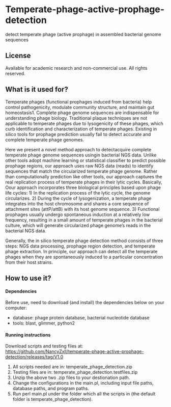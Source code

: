 # Temperate-phage-active-prophage-detection
detect temperate phage (active prophage) in assembled bacterial genome sequences
## License
Available for academic research and non-commercial use. All rights reserved.
## What is it used for?
Temperate phages (functional prophages induced from bacteria) help control pathogenicity, modulate community structure, and maintain gut homeostasis1. Complete phage genome sequences are indispensable for understanding phage biology. Traditional plaque techniques are not applicable to temperate phages due to lysogenicity of these phages, which curb identification and characterization of temperate phages. Existing in silico tools for prophage prediction usually fail to detect accurate and complete temperate phage genomes.

Here we present a novel method approach to detectacquire complete  temperate phage genome sequences usingin bacterial NGS data. Unlike other tools adopt machine learning or statistical classifier to predict possible prophage regions, our approach uses raw NGS data (reads) to identify sequences that match the circularized temperate phage genome. Rather than computationally prediction like other tools, our approach captures the real replication process of temperate phages in their lytic cycles. Basically, Oour approach incorporates three biological principles based upon phage life cycles: 1) In the replication process of the lytic cycle, the genome circularizes. 2) During the cycle of lysogenization, a temperate phage integrates into the host chromosome and shares a core sequence of attachment sites (attP/attB) with its host genome sequence. 3) Functional prophages usually undergo spontaneous induction at a relatively low frequency, resulting in a small amount of temperate phages in the bacterial culture, which will generate circularized phage genome’s reads in the bacterial NGS data. 

Generally, the in silico temperate phage detection method consists of three steps: NGS data processing, prophage region detection, and temperate phage extraction. In principle, our approach can detect all the temperate phages when they are spontaneously induced to a particular concentration from their host strains.
## How to use it?
#### Dependencies
Before use, need to download (and install) the dependencies below on your computer:

* database: phage protein database, bacterial nucleotide database
* tools: blast, glimmer, python2
#### Running instructions
Download scripts and testing files at:
https://github.com/NancyZxll/temperate-phage-active-prophage-detection/releases/tag/V1.0
1.	All scripts needed are in:
temperate_phage_detection.zip
2.	Testing files are in:
temperate_phage_detection.testfiles.zip
3.	Unzip the above two .zip files to your destionation path.
4.	Change the configurations in the main.pl, including input file paths, database paths, and program paths.
5.	Run perl main.pl under the folder which all the scripts in (the default folder is temperate_phage_detection).




